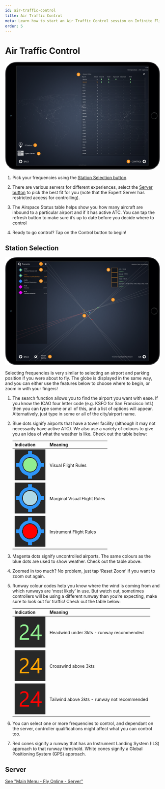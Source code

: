 ```yaml
---
id: air-traffic-control
title: Air Traffic Control
meta: Learn how to start an Air Traffic Control session on Infinite Flight
order: 5
---
```


# Air Traffic Control

![ATC Page](_images/manual/frames/atc.png)

1. Pick your frequencies using the [Station Selection button](#station-selection).

   

2. There are various servers for different experiences, select the [Server button](/docs/manual/main-menu/fly-online#server) to pick the best fit for you (note that the Expert Server has restricted access for controlling).

   

3. The Airspace Status table helps show you how many aircraft are inbound to a particular airport and if it has active ATC. You can tap the refresh button to make sure it’s up to date before you decide where to control

4.  Ready to go control? Tap on the Control button to begin!

 

## Station Selection

 ![ATC Map Page](_images/manual/frames/atc-map.png)

Selecting frequencies is very similar to selecting an airport and parking position if you were about to fly. The globe is displayed in the same way, and you can either use the features below to choose where to begin, or zoom in with your fingers!

1. The search function allows you to find the airport you want with ease. If you know the ICAO four letter code (e.g. KSFO for San Francisco Intl.) then you can type some or all of this, and a list of options will appear. Alternatively, just type in some or all of the city/airport name. 

   

2. Blue dots signify airports that have a tower facility (although it may not necessarily have active ATC). We also use a variety of colours to give you an idea of what the weather is like. Check out the table below:

    | Indication                                      | Meaning                      |
    | ----------------------------------------------- | ---------------------------- |
    | ![VFR](_images/manual/tables/weather-vfr.png)   | Visual Flight Rules          |
    | ![MVFR](_images/manual/tables/weather-mvfr.png) | Marginal Visual Flight Rules |
    | ![IFR](_images/manual/tables/weather-ifr.png)   | Instrument Flight Rules      |



3. Magenta dots signify uncontrolled airports. The same colours as the blue dots are used to show weather. Check out the table above.

   

4. Zoomed in too much? No problem, just tap ‘Reset Zoom’ if you want to zoom out again.

   

5. Runway colour codes help you know where the wind is coming from and which runways are ‘most likely’ in use. But watch out, sometimes controllers will be using a different runway than you’re expecting, make sure to look out for traffic! Check out the table below:

    | Indication                                                   | Meaning                                      |
    | ------------------------------------------------------------ | -------------------------------------------- |
    | ![Green Runway](_images/manual/tables/weather-green.png) | Headwind under 3kts - runway recommended     |
    | ![Orange Runway](_images/manual/tables/weather-orange.png)                                                           | Crosswind above 3kts                         |
    | ![Red Runway](_images/manual/tables/weather-red.png)                                                           | Tailwind above 3kts - runway not recommended |

 

6. You can select one or more frequencies to control, and dependant on the server, controller qualifications might affect what you can control too.

   

7. Red cones signify a runway that has an Instrument Landing System (ILS) approach to that runway threshold. White cones signify a Global Positioning System (GPS) approach.

 

## Server

[See "Main Menu - Fly Online - Server"](/docs/manual/main-menu/fly-online#server) 